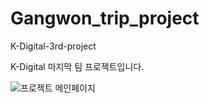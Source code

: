 # Gangwon_trip_project
K-Digital-3rd-project

K-Digital 마지막 팀 프로젝트입니다.

![프로젝트 메인페이지](https://user-images.githubusercontent.com/99802290/179362441-3816c76f-3b32-4c29-a2a0-7d06e5e630d3.png)

